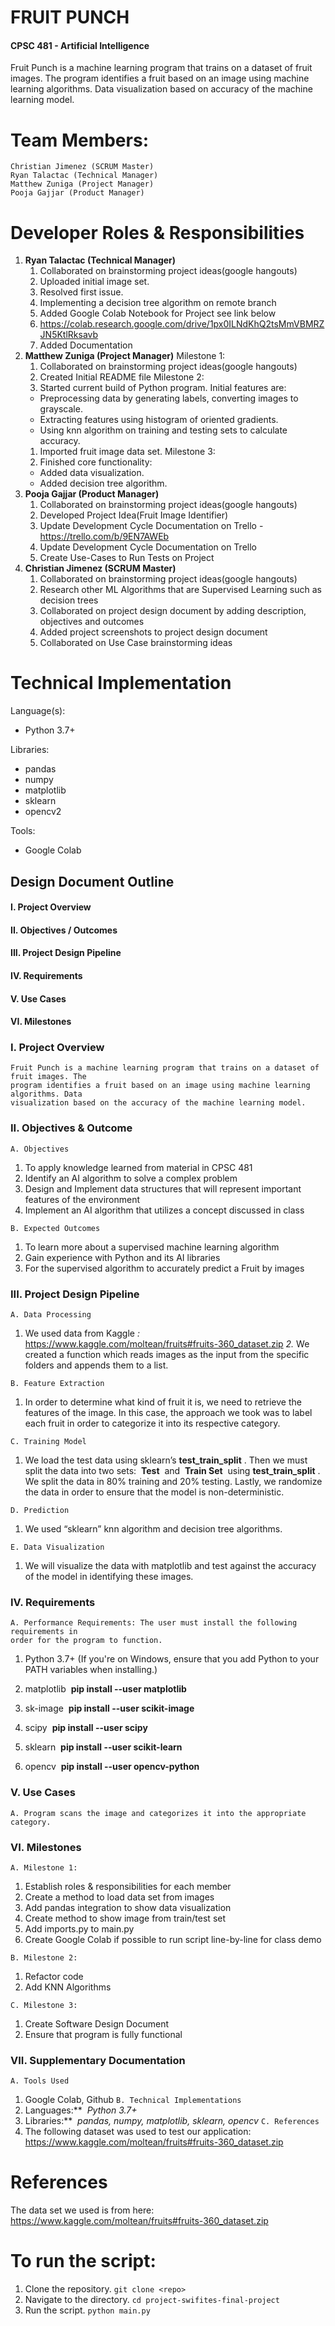 # FRUIT PUNCH

#### CPSC 481 - Artificial Intelligence
Fruit Punch is a machine learning program that trains on a dataset of fruit images. The program identifies a fruit based on an image using machine learning algorithms. Data visualization based on accuracy of the machine learning model.
# Team Members: 
```
Christian Jimenez (SCRUM Master)
Ryan Talactac (Technical Manager)
Matthew Zuniga (Project Manager)
Pooja Gajjar (Product Manager)
```

# Developer Roles & Responsibilities
1. **Ryan Talactac (Technical Manager)**
   1. Collaborated on brainstorming project ideas(google hangouts)
   1. Uploaded initial image set.
   1. Resolved first issue.
   0. Implementing a decision tree algorithm on remote branch
   1. Added Google Colab Notebook for Project see link below
   1. https://colab.research.google.com/drive/1px0ILNdKhQ2tsMmVBMRZJN5KtlRksavb 
   1. Added Documentation
2. **Matthew Zuniga (Project Manager)**
Milestone 1:
   1. Collaborated on brainstorming project ideas(google hangouts)
   1. Created Initial README file
Milestone 2:
   1. Started current build of Python program. Initial features are:
	* Preprocessing data by generating labels, converting images to grayscale.
	* Extracting features using histogram of oriented gradients.
	* Using knn algorithm on training and testing sets to calculate accuracy.
   1. Imported fruit image data set.
Milestone 3:
	1. Finished core functionality:
	 * Added data visualization.
	 * Added decision tree algorithm.
3. **Pooja Gajjar (Product Manager)**
   1. Collaborated on brainstorming project ideas(google hangouts)
   1. Developed Project Idea(Fruit Image Identifier)
   1. Update Development Cycle Documentation on Trello - https://trello.com/b/9EN7AWEb
   1. Update Development Cycle Documentation on Trello
   1. Create Use-Cases to Run Tests on Project
4. **Christian Jimenez (SCRUM Master)**
   1. Collaborated on brainstorming project ideas(google hangouts)
   1. Research other ML Algorithms that are Supervised Learning such as decision trees
   1. Collaborated on project design document by adding description, objectives and outcomes
   1. Added project screenshots to project design document
   1. Collaborated on Use Case brainstorming ideas
   
# Technical Implementation
Language(s):
* Python 3.7+

Libraries:
* pandas
* numpy
* matplotlib
* sklearn
* opencv2

Tools:
* Google Colab

## Design Document Outline

#### I. Project Overview

#### II. Objectives / Outcomes

#### III. Project Design Pipeline

#### IV. Requirements

#### V. Use Cases

#### VI. Milestones


### I. Project Overview


```
Fruit Punch is a machine learning program that trains on a dataset of fruit images. The
program identifies a fruit based on an image using machine learning algorithms. Data
visualization based on the accuracy of the machine learning model.
```
### II. Objectives & Outcome

```
A. Objectives
```
1. To apply knowledge learned from material in CPSC 481
2. Identify an AI algorithm to solve a complex problem
3. Design and Implement data structures that will represent important
    features of the environment
4. Implement an AI algorithm that utilizes a concept discussed in class


```
B. Expected Outcomes
```
1. To learn more about a supervised machine learning algorithm
2. Gain experience with Python and its AI libraries
3. For the supervised algorithm to accurately predict a Fruit by images

### III. Project Design Pipeline

```
A. Data Processing
```
1. We used data from Kaggle​ _:_
    https://www.kaggle.com/moltean/fruits#fruits-360_dataset.zip
_2._ We created a function which reads images as the input from the specific
    folders and appends them to a list.
    

```
B. Feature Extraction
```
1. In order to determine what kind of fruit it is, we need to retrieve the
features of the image. In this case, the approach we took was to label each
fruit in order to categorize it into its respective category.

```
C. Training Model 
```

1. We load the ​test data using sklearn’s ​ **test_train_split** ​. Then we must
split the data into two sets: ​ **Test** ​ and ​ **Train Set** ​ using
**test_train_split** ​. We split the data in 80% training and 20% testing.
Lastly, we randomize the data in order to ensure that the model is
non-deterministic.
```
D. Prediction
```
1. We used “sklearn” knn algorithm and decision tree algorithms.
```
E. Data Visualization
```
1. We will visualize the data with matplotlib and test against the accuracy of
the model in identifying these images.

### IV. Requirements

```
A. Performance Requirements: ​The user must install the following requirements in
order for the program to function.
```
1. Python 3.7+ ​(If you're on Windows, ensure that you add Python to your
    PATH variables when installing.)
2. matplotlib ​ **pip install --user matplotlib**
3. sk-image ​ **pip install --user scikit-image**
4. scipy ​ **pip install --user scipy**


5. sklearn ​ **pip install --user scikit-learn**
6. opencv ​ **pip install --user opencv-python**

### V. Use Cases

```
A. Program scans the image and categorizes it into the appropriate category.
```
### VI. Milestones

```
A. Milestone 1:
```
1. Establish roles & responsibilities for each member
2. Create a method to load data set from images
3. Add pandas integration to show data visualization
4. Create method to show image from train/test set
5. Add imports.py to main.py
6. Create Google Colab if possible to run script line-by-line for class demo
```
B. Milestone 2:
```
1. Refactor code
2. Add KNN Algorithms
```
C. Milestone 3:
```
1. Create Software Design Document
2. Ensure that program is fully functional

### VII. Supplementary Documentation

```
A. Tools Used
```
1. Google Colab, Github
```B. Technical Implementations```
1. Languages:** ​ _Python 3.7+_
2. Libraries:** ​ _pandas, numpy, matplotlib, sklearn, opencv_
```C. References```
1. The following dataset was used to test our application:
https://www.kaggle.com/moltean/fruits#fruits-360_dataset.zip


# References

The data set we used is from here:
https://www.kaggle.com/moltean/fruits#fruits-360_dataset.zip


# To run the script:

1) Clone the repository. `git clone <repo>`
2) Navigate to the directory. `cd project-swifites-final-project`
3) Run the script. `python main.py`
